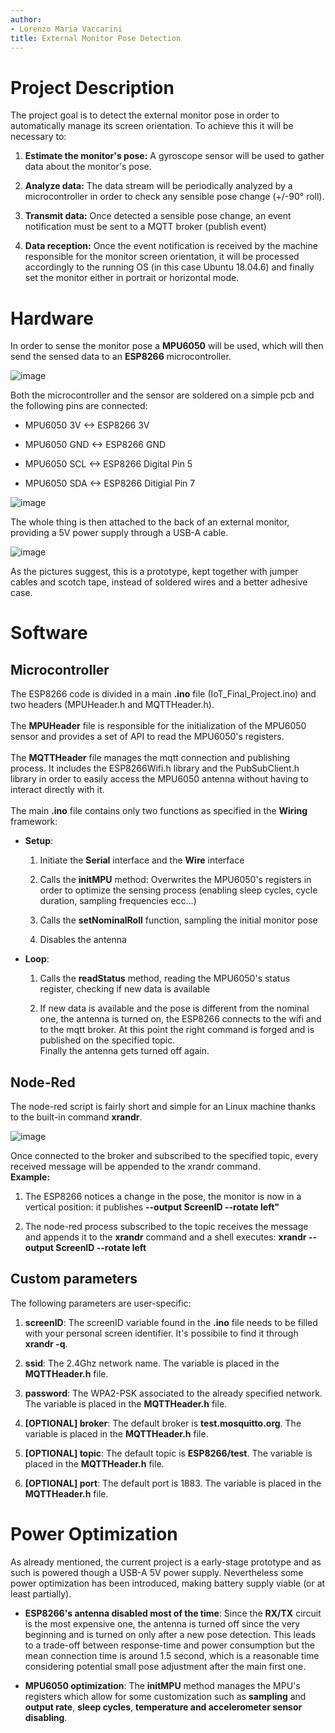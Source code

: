 ```yaml
---
author:
- Lorenzo Maria Vaccarini
title: External Monitor Pose Detection
---
```


# Project Description

The project goal is to detect the external monitor pose in order to
automatically manage its screen orientation. To achieve this it will be
necessary to:

1.  **Estimate the monitor's pose:** A gyroscope sensor will be used to
    gather data about the monitor's pose.

2.  **Analyze data:** The data stream will be periodically analyzed by a
    microcontroller in order to check any sensible pose change
    (+/-90° roll).

3.  **Transmit data:** Once detected a sensible pose change, an event
    notification must be sent to a MQTT broker (publish event)

4.  **Data reception:** Once the event notification is received by the
    machine responsible for the monitor screen orientation, it will be
    processed accordingly to the running OS (in this case Ubuntu
    18.04.6) and finally set the monitor either in portrait or
    horizontal mode.

# Hardware

In order to sense the monitor pose a **MPU6050** will be used, which
will then send the sensed data to an **ESP8266** microcontroller.

![image](content/material.JPG)

Both the microcontroller and the sensor are soldered on a simple pcb and
the following pins are connected:

-   MPU6050 3V <-> ESP8266 3V

-   MPU6050 GND <-> ESP8266 GND

-   MPU6050 SCL <-> ESP8266 Digital Pin 5

-   MPU6050 SDA <-> ESP8266 Ditigial Pin 7

![image](content/assembled.jpg)

The whole thing is then attached to the back of an external monitor,
providing a 5V power supply through a USB-A cable.

![image](content/mounted.JPG)

As the pictures suggest, this is a prototype, kept together with jumper
cables and scotch tape, instead of soldered wires and a better adhesive
case.

# Software

## Microcontroller

The ESP8266 code is divided in a main **.ino** file
(IoT_Final_Project.ino) and two headers (MPUHeader.h and MQTTHeader.h).\
\
The **MPUHeader** file is responsible for the initialization of the
MPU6050 sensor and provides a set of API to read the MPU6050's
registers.\
\
The **MQTTHeader** file manages the mqtt connection and publishing
process. It includes the ESP8266Wifi.h library and the PubSubClient.h
library in order to easily access the MPU6050 antenna without having to
interact directly with it.\
\
The main **.ino** file contains only two functions as specified in the
**Wiring** framework:

-   **Setup**:

    1.  Initiate the **Serial** interface and the **Wire** interface

    2.  Calls the **initMPU** method: Overwrites the MPU6050's registers
        in order to optimize the sensing process (enabling sleep cycles,
        cycle duration, sampling frequencies ecc\...)

    3.  Calls the **setNominalRoll** function, sampling the initial
        monitor pose

    4.  Disables the antenna

-   **Loop**:

    1.  Calls the **readStatus** method, reading the MPU6050's status
        register, checking if new data is available

    2.  If new data is available and the pose is different from the
        nominal one, the antenna is turned on, the ESP8266 connects to
        the wifi and to the mqtt broker. At this point the right command
        is forged and is published on the specified topic.\
        Finally the antenna gets turned off again.

## Node-Red

The node-red script is fairly short and simple for an Linux machine
thanks to the built-in command **xrandr**.

![image](content/nr.png)

Once connected to the broker and subscribed to the specified topic,
every received message will be appended to the xrandr command.\
**Example:**

1.  The ESP8266 notices a change in the pose, the monitor is now in a
    vertical position: it publishes **--output ScreenID --rotate
    left\"**

2.  The node-red process subscribed to the topic receives the message
    and appends it to the **xrandr** command and a shell executes:
    **xrandr --output ScreenID --rotate left**

## Custom parameters

The following parameters are user-specific:

1.  **screenID**: The screenID variable found in the **.ino** file needs
    to be filled with your personal screen identifier. It's possibile to
    find it through **xrandr -q**.

2.  **ssid**: The 2.4Ghz network name. The variable is placed in the
    **MQTTHeader.h** file.

3.  **password**: The WPA2-PSK associated to the already specified
    network. The variable is placed in the **MQTTHeader.h** file.

4.  **\[OPTIONAL\] broker**: The default broker is
    **test.mosquitto.org**. The variable is placed in the
    **MQTTHeader.h** file.

5.  **\[OPTIONAL\] topic**: The default topic is **ESP8266/test**. The
    variable is placed in the **MQTTHeader.h** file.

6.  **\[OPTIONAL\] port**: The default port is 1883. The variable is
    placed in the **MQTTHeader.h** file.

# Power Optimization

As already mentioned, the current project is a early-stage prototype and
as such is powered though a USB-A 5V power supply. Nevertheless some
power optimization has been introduced, making battery supply viable (or
at least partially).

-   **ESP8266's antenna disabled most of the time**: Since the **RX/TX**
    circuit is the most expensive one, the antenna is turned off since
    the very beginning and is turned on only after a new pose detection.
    This leads to a trade-off between response-time and power
    consumption but the mean connection time is around 1.5 second, which
    is a reasonable time considering potential small pose adjustment
    after the main first one.

-   **MPU6050 optimization**: The **initMPU** method manages the MPU's
    registers which allow for some customization such as **sampling**
    and **output rate**, **sleep cycles**, **temperature and
    accelerometer sensor disabling**.
